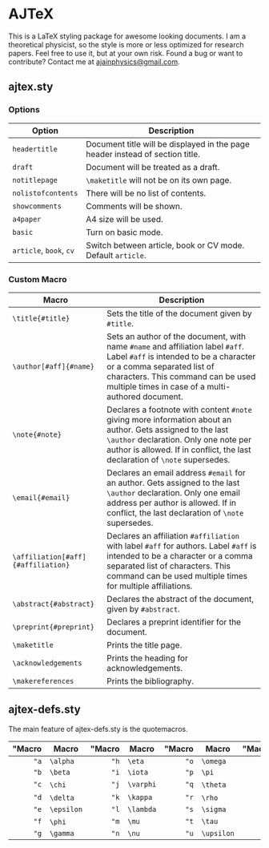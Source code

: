 # AJTeX

This is a LaTeX styling package for awesome looking documents. I am a theoretical physicist, so the style is more or less optimized for research papers. Feel free to use it, but at your own risk. Found a bug or want to contribute? Contact me at [ajainphysics@gmail.com](mailto:ajainphysics@gmail.com).


## ajtex.sty

### Options

Option | Description 
--- | --- 
`headertitle` | Document title will be displayed in the page header instead of section title.
`draft` | Document will be treated as a draft.
`notitlepage` | `\maketitle` will not be on its own page.
`nolistofcontents` | There will be no list of contents.
`showcomments` | Comments will be shown.
`a4paper` | A4 size will be used.
`basic` | Turn on basic mode.
`article`, `book`, `cv` | Switch between article, book or CV mode. Default `article`.

### Custom Macro

Macro | Description
--- | ---
`\title{#title}` | Sets the title of the document given by `#title`.
`\author[#aff]{#name}` | Sets an author of the document, with name `#name` and affiliation label `#aff`. Label `#aff` is intended to be a character or a comma separated list of characters. This command can be used multiple times in case of a multi-authored document.
`\note{#note}` | Declares a footnote with content `#note` giving more information about an author. Gets assigned to the last `\author` declaration. Only one note per author is allowed. If in conflict, the last declaration of `\note` supersedes.
`\email{#email}` | Declares an email address `#email` for an author. Gets assigned to the last `\author` declaration. Only one email address per author is allowed. If in conflict, the last declaration of `\note` supersedes.
`\affiliation[#aff]{#affiliation}` | Declares an affiliation `#affiliation` with label `#aff` for authors. Label `#aff` is intended to be a character or a comma separated list of characters. This command can be used multiple times for multiple affiliations.
`\abstract{#abstract}` | Declares the abstract of the document, given by `#abstract`.
`\preprint{#preprint}` | Declares a preprint identifier for the document.
`\maketitle` | Prints the title page.
`\acknowledgements` | Prints the heading for acknowledgements.
`\makereferences` | Prints the bibliography.

## ajtex-defs.sty

The main feature of ajtex-defs.sty is the quotemacros.

| "Macro | Macro    | "Macro | Macro   | "Macro | Macro    | "Macro | Macro     
| -----: | -------- | -----: | ------- | -----: | -------- | -----: | ------ 
| `"a` | `\alpha`   | `"h` | `\eta`    | `"o` | `\omega`   | `"v` |        
| `"b` | `\beta`    | `"i` | `\iota`   | `"p` | `\pi`      | `"w` | `\omega`  
| `"c` | `\chi`     | `"j` | `\varphi` | `"q` | `\theta`   | `"x` | `\xi`     
| `"d` | `\delta`   | `"k` | `\kappa`  | `"r` | `\rho`     | `"y` | `\psi`    
| `"e` | `\epsilon` | `"l` | `\lambda` | `"s` | `\sigma`   | `"z` | `\zeta`   
| `"f` | `\phi`     | `"m` | `\mu`     | `"t` | `\tau`     |
| `"g` | `\gamma`   | `"n` | `\nu`     | `"u` | `\upsilon` |
